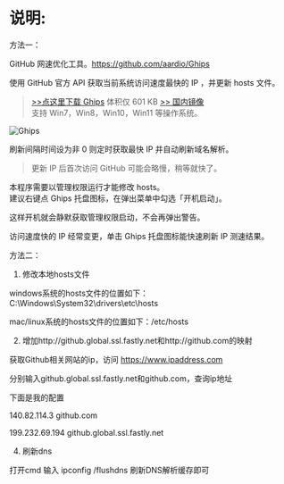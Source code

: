# 说明:

方法一：

GitHub 网速优化工具。https://github.com/aardio/Ghips

使用 GitHub 官方 API 获取当前系统访问速度最快的 IP ，并更新 hosts 文件。  

>[&gt;&gt;点这里下载 Ghips](https://github.com/aardio/Ghips/releases/latest/download/Ghips.7z) 体积仅 601 KB [&gt;&gt; 国内镜像](https://gitcode.net/aardio/Ghips/)  
支持 Win7，Win8，Win10，Win11 等操作系统。   


![Ghips](./screenshots/Ghips1.gif)

刷新间隔时间设为非 0 则定时获取最快 IP 并自动刷新域名解析。
>更新 IP 后首次访问 GitHub 可能会略慢，稍等就快了。 

本程序需要以管理权限运行才能修改 hosts。  
建议右键点 Ghips 托盘图标，在弹出菜单中勾选「开机启动」。

这样开机就会静默获取管理权限启动，不会再弹出警告。

访问速度快的 IP 经常变更，单击 Ghips 托盘图标能快速刷新 IP 测速结果。   


方法二：

1. 修改本地hosts文件

windows系统的hosts文件的位置如下：C:\Windows\System32\drivers\etc\hosts

mac/linux系统的hosts文件的位置如下：/etc/hosts


2. 增加http://github.global.ssl.fastly.net和http://github.com的映射

获取Github相关网站的ip，访问 https://www.ipaddress.com

分别输入github.global.ssl.fastly.net和github.com，查询ip地址

下面是我的配置

140.82.114.3    github.com

199.232.69.194    github.global.ssl.fastly.net

4. 刷新dns

打开cmd 输入 ipconfig /flushdns 刷新DNS解析缓存即可

